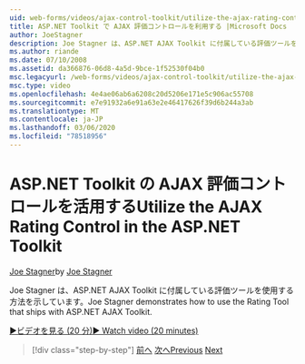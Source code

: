 ```yaml
---
uid: web-forms/videos/ajax-control-toolkit/utilize-the-ajax-rating-control-in-the-aspnet-toolkit
title: ASP.NET Toolkit で AJAX 評価コントロールを利用する |Microsoft Docs
author: JoeStagner
description: Joe Stagner は、ASP.NET AJAX Toolkit に付属している評価ツールを使用する方法を示しています。
ms.author: riande
ms.date: 07/10/2008
ms.assetid: da366876-06d8-4a5d-9bce-1f52530f04b0
msc.legacyurl: /web-forms/videos/ajax-control-toolkit/utilize-the-ajax-rating-control-in-the-aspnet-toolkit
msc.type: video
ms.openlocfilehash: 4e4ae06ab6a6208c20d5206e171e5c906ac55708
ms.sourcegitcommit: e7e91932a6e91a63e2e46417626f39d6b244a3ab
ms.translationtype: MT
ms.contentlocale: ja-JP
ms.lasthandoff: 03/06/2020
ms.locfileid: "78518956"
---
```

# <a name="utilize-the-ajax-rating-control-in-the-aspnet-toolkit"></a><span data-ttu-id="b8223-103">ASP.NET Toolkit の AJAX 評価コントロールを活用する</span><span class="sxs-lookup"><span data-stu-id="b8223-103">Utilize the AJAX Rating Control in the ASP.NET Toolkit</span></span>

<span data-ttu-id="b8223-104">[Joe Stagner](https://github.com/JoeStagner)</span><span class="sxs-lookup"><span data-stu-id="b8223-104">by [Joe Stagner](https://github.com/JoeStagner)</span></span>

<span data-ttu-id="b8223-105">Joe Stagner は、ASP.NET AJAX Toolkit に付属している評価ツールを使用する方法を示しています。</span><span class="sxs-lookup"><span data-stu-id="b8223-105">Joe Stagner demonstrates how to use the Rating Tool that ships with ASP.NET AJAX Toolkit.</span></span>

[<span data-ttu-id="b8223-106">&#9654;ビデオを見る (20 分)</span><span class="sxs-lookup"><span data-stu-id="b8223-106">&#9654; Watch video (20 minutes)</span></span>](https://channel9.msdn.com/Blogs/ASP-NET-Site-Videos/utilize-the-ajax-rating-control-in-the-aspnet-toolkit)

> [!div class="step-by-step"]
> <span data-ttu-id="b8223-107">[前へ](how-do-i-the-ajax-toolkit-reorder-control.md)
> [次へ](control-extenders.md)</span><span class="sxs-lookup"><span data-stu-id="b8223-107">[Previous](how-do-i-the-ajax-toolkit-reorder-control.md)
[Next](control-extenders.md)</span></span>
